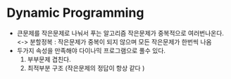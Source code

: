 # Dynamic Programming

- 큰문제를 작은문제로 나눠서 푸는 알고리즘
  작은문제가 중복적으로 여러번나온다. <->  분할정복 : 작은문제가 중복이 되지 않으며 모든 작은문제가 한번씩 나옴
- 두가지 속성을 만족해야 다이나믹 프로그램으로 풀수 있다. 
  1. 부부문제 겹친다. 
  2. 최적부분 구조 (작은문제의 정답이 항상 같다 )
